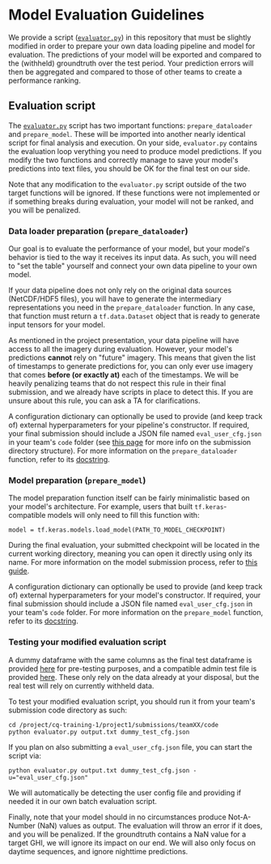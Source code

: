 # Model Evaluation Guidelines

We provide a script ([``evaluator.py``](evaluator.py)) in this repository that must be slightly modified in
order to prepare your own data loading pipeline and model for evaluation. The predictions of your model will
be exported and compared to the (withheld) groundtruth over the test period. Your prediction errors will then
be aggregated and compared to those of other teams to create a performance ranking.

## Evaluation script

The [``evaluator.py``](evaluator.py) script has two important functions: ``prepare_dataloader`` and
``prepare_model``. These will be imported into another nearly identical script for final analysis and execution.
On your side, ``evaluator.py`` contains the evaluation loop verything you need to produce model predictions.
If you modify the two functions and correctly manage to save your model's predictions into text files, you
should be OK for the final test on our side.

Note that any modification to the ``evaluator.py`` script outside of the two target functions will be ignored.
If these functions were not implemented or if something breaks during evaluation, your model will not be ranked,
and you will be penalized.

### Data loader preparation (``prepare_dataloader``)

Our goal is to evaluate the performance of your model, but your model's behavior is tied to the way it receives
its input data. As such, you will need to "set the table" yourself and connect your own data pipeline to your
own model.

If your data pipeline does not only rely on the original data sources (NetCDF/HDF5 files), you will have to
generate the intermediary representations you need in the ``prepare_dataloader`` function. In any case, that
function must return a ``tf.data.Dataset`` object that is ready to generate input tensors for your model.

As mentioned in the project presentation, your data pipeline will have access to all the imagery during
evaluation. However, your model's predictions **cannot** rely on "future" imagery. This means that given
the list of timestamps to generate predictions for, you can only ever use imagery that comes **before
(or exactly at)** each of the timestamps. We will be heavily penalizing teams that do not respect this
rule in their final submission, and we already have scripts in place to detect this. If you are unsure about
this rule, you can ask a TA for clarifications.

A configuration dictionary can optionally be used to provide (and keep track of) external hyperparameters
for your pipeline's constructor. If required, your final submission should include a JSON file named
``eval_user_cfg.json`` in your team's ``code`` folder (see [this page](../../disk-usage.md) for more info
on the submission directory structure). For more information on the ``prepare_dataloader`` function, refer
to its [docstring](evaluator.py).

### Model preparation (``prepare_model``)

The model preparation function itself can be fairly minimalistic based on your model's architecture. For
example, users that built ``tf.keras``-compatible models will only need to fill this function with:
```
model = tf.keras.models.load_model(PATH_TO_MODEL_CHECKPOINT)
```
During the final evaluation, your submitted checkpoint will be located in the current working directory,
meaning you can open it directly using only its name. For more information on the model submission process,
refer to [this guide](../../howto-submit.md).

A configuration dictionary can optionally be used to provide (and keep track of) external hyperparameters
for your model's constructor. If required, your final submission should include a JSON file named
``eval_user_cfg.json`` in your team's ``code`` folder. For more information on the ``prepare_model``
function, refer to its [docstring](evaluator.py).

### Testing your modified evaluation script

A dummy dataframe with the same columns as the final test dataframe is provided [here](dummy_test_catalog.pkl)
for pre-testing purposes, and a compatible admin test file is provided [here](dummy_test_cfg.json).
These only rely on the data already at your disposal, but the real test will rely on currently withheld data.

To test your modified evaluation script, you should run it from your team's submission code directory as such:
```
cd /project/cq-training-1/project1/submissions/teamXX/code
python evaluator.py output.txt dummy_test_cfg.json
```
If you plan on also submitting a ``eval_user_cfg.json`` file, you can start the script via:
```
python evaluator.py output.txt dummy_test_cfg.json -u="eval_user_cfg.json"
```
We will automatically be detecting the user config file and providing if needed it in our own batch
evaluation script.

Finally, note that your model should in no circumstances produce Not-A-Number (NaN) values as output. The
evaluation will throw an error if it does, and you will be penalized. If the groundtruth contains a NaN value
for a target GHI, we will ignore its impact on our end. We will also only focus on daytime sequences, and ignore
nighttime predictions.
